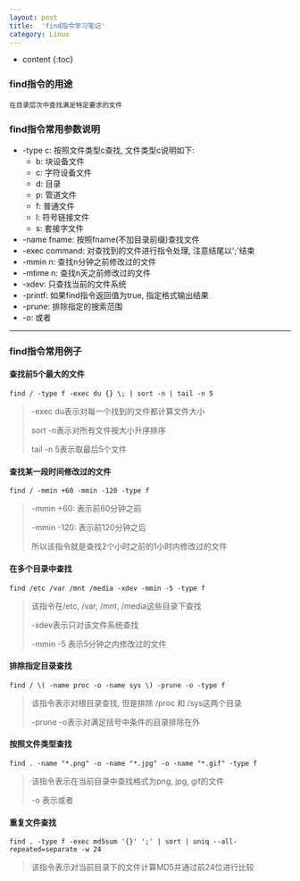 ```yaml
---
layout: post
title:	'find指令学习笔记'
category: Linux
---
```


* content
{:toc}

### find指令的用途

	在目录层次中查找满足特定要求的文件

### find指令常用参数说明

* -type c: 按照文件类型c查找, 文件类型c说明如下:
	* b: 块设备文件
	* c: 字符设备文件
	* d: 目录
	* p: 管道文件
	* f: 普通文件
	* l: 符号链接文件
	* s: 套接字文件
* -name fname: 按照fname(不加目录前缀)查找文件
* -exec command: 对查找到的文件进行指令处理, 注意结尾以';'结束
* -mmin n: 查找n分钟之前修改过的文件
* -mtime n: 查找n天之前修改过的文件
* -xdev: 只查找当前的文件系统
* -printf: 如果find指令返回值为true, 指定格式输出结果
* -prune: 排除指定的搜索范围
* -o: 或者

- - -

### find指令常用例子

#### 查找前5个最大的文件

	find / -type f -exec du {} \; | sort -n | tail -n 5

> -exec du表示对每一个找到的文件都计算文件大小
> 
> sort -n表示对所有文件按大小升序排序
> 
> tail -n 5表示取最后5个文件

#### 查找某一段时间修改过的文件

	find / -mmin +60 -mmin -120 -type f

> -mmin +60: 表示前60分钟之前
> 
> -mmin -120: 表示前120分钟之后
> 
> 所以该指令就是查找2个小时之前的1小时内修改过的文件

#### 在多个目录中查找

	find /etc /var /mnt /media -xdev -mmin -5 -type f

> 该指令在/etc, /var, /mnt, /media这些目录下查找
> 
> -xdev表示只对该文件系统查找
> 
> -mmin -5 表示5分钟之内修改过的文件

#### 排除指定目录查找

	find / \( -name proc -o -name sys \) -prune -o -type f

> 该指令表示对根目录查找, 但是排除 /proc 和 /sys这两个目录
> 
> -prune -o表示对满足括号中条件的目录排除在外

#### 按照文件类型查找

	find . -name "*.png" -o -name "*.jpg" -o -name "*.gif" -type f

> 该指令表示在当前目录中查找格式为png, jpg, gif的文件
> 
> -o 表示或者

#### 重复文件查找

	find . -type f -exec md5sum '{}' ';' | sort | uniq --all-repeated=separate -w 24

> 该指令表示对当前目录下的文件计算MD5并通过前24位进行比较
